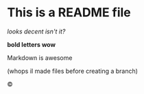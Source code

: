 # This is a README file

_looks decent isn't it?_

**bold letters wow**

Markdown is awesome

(whops iI made files before creating a branch)

&copy;
